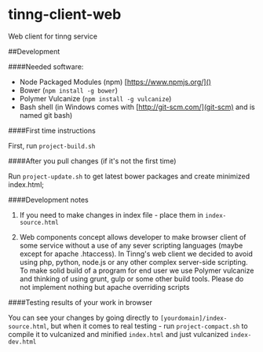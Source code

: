 tinng-client-web
================

Web client for tinng service

##Development

####Needed software:

* Node Packaged Modules (npm) [https://www.npmjs.org/]()
* Bower (``npm install -g bower``)
* Polymer Vulcanize (``npm install -g vulcanize``)
* Bash shell (in Windows comes with [http://git-scm.com/](git-scm) and is named git bash)

####First time instructions

First, run ``project-build.sh``

####After you pull changes (if it's not the first time)

Run ``project-update.sh`` to get latest bower packages and create minimized index.html;

####Development notes

1. If you need to make changes in index file - place them in ``index-source.html``

2. Web components concept allows developer to make browser client of some service without a use of any sever scripting 
languages (maybe except for apache .htaccess). In Tinng's web client we decided to avoid using php, python, node.js or any other 
complex server-side scripting. To make solid build of a program for end user we use Polymer vulcanize and thinking of using
grunt, gulp or some other build tools. Please do not implement nothing but apache overriding scripts

 
####Testing results of your work in browser

You can see your changes by going directly to ``[yourdomain]/index-source.html``, but when it comes to real testing - 
run ``project-compact.sh`` to compile it to vulcanized and minified ``index.html`` and
just vulcanized ``index-dev.html``
